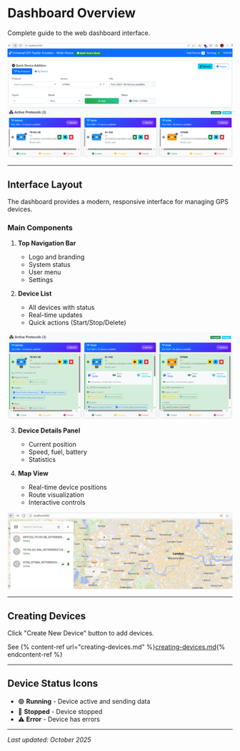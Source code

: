 # Dashboard Overview

Complete guide to the web dashboard interface.

![Dashboard Main View](/.gitbook/assets/screenshots/screen1.jpg)

---

## Interface Layout

The dashboard provides a modern, responsive interface for managing GPS devices.

### Main Components

1. **Top Navigation Bar**
   - Logo and branding
   - System status
   - User menu
   - Settings

2. **Device List**
   - All devices with status
   - Real-time updates
   - Quick actions (Start/Stop/Delete)

![Device List View](/.gitbook/assets/screenshots/screen2.jpg)

3. **Device Details Panel**
   - Current position
   - Speed, fuel, battery
   - Statistics

4. **Map View**
   - Real-time device positions
   - Route visualization
   - Interactive controls

![Map Visualization](/.gitbook/assets/screenshots/screen3.jpg)

---

## Creating Devices

Click "Create New Device" button to add devices.

See {% content-ref url="creating-devices.md" %}[creating-devices.md](creating-devices.md){% endcontent-ref %}

---

## Device Status Icons

- 🟢 **Running** - Device active and sending data
- 🔴 **Stopped** - Device stopped
- ⚠️ **Error** - Device has errors

---

*Last updated: October 2025*
